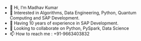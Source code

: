 - 👋 Hi, I’m Madhav Kumar
- 👀 Interested in Algorithms, Data Engineering, Python, Quantum Computing and SAP Development.
- 🌱 Having 10 years of experience in SAP Development.
- 💞️ Looking to collaborate on Python, PySpark, Data Science 
- 📫 How to reach me : +91-9663403832

<!---
madhav888/madhav888 is a ✨ special ✨ repository because its `README.md` (this file) appears on your GitHub profile.
You can click the Preview link to take a look at your changes.
--->

